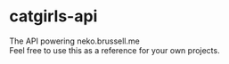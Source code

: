 # catgirls-api

The API powering neko.brussell.me   
Feel free to use this as a reference for your own projects.
